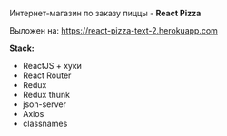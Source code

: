 Интернет-магазин по заказу пиццы - **React Pizza**

Выложен на: https://react-pizza-text-2.herokuapp.com


**Stack:**

- ReactJS + хуки
- React Router
- Redux
- Redux thunk
- json-server
- Axios
- classnames

